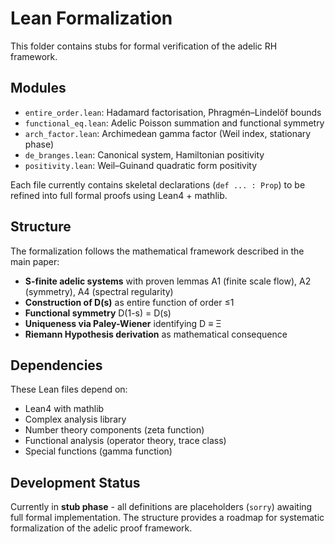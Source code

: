 # Lean Formalization

This folder contains stubs for formal verification of the adelic RH framework.

## Modules

- `entire_order.lean`: Hadamard factorisation, Phragmén–Lindelöf bounds
- `functional_eq.lean`: Adelic Poisson summation and functional symmetry
- `arch_factor.lean`: Archimedean gamma factor (Weil index, stationary phase)
- `de_branges.lean`: Canonical system, Hamiltonian positivity
- `positivity.lean`: Weil–Guinand quadratic form positivity

Each file currently contains skeletal declarations (`def ... : Prop`) to be
refined into full formal proofs using Lean4 + mathlib.

## Structure

The formalization follows the mathematical framework described in the main paper:
- **S-finite adelic systems** with proven lemmas A1 (finite scale flow), A2 (symmetry), A4 (spectral regularity)
- **Construction of D(s)** as entire function of order ≤1
- **Functional symmetry** D(1-s) = D(s)
- **Uniqueness via Paley-Wiener** identifying D ≡ Ξ
- **Riemann Hypothesis derivation** as mathematical consequence

## Dependencies

These Lean files depend on:
- Lean4 with mathlib
- Complex analysis library
- Number theory components (zeta function)
- Functional analysis (operator theory, trace class)
- Special functions (gamma function)

## Development Status

Currently in **stub phase** - all definitions are placeholders (`sorry`) awaiting full formal implementation. The structure provides a roadmap for systematic formalization of the adelic proof framework.